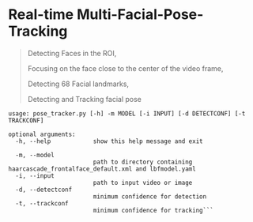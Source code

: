 # Real-time Multi-Facial-Pose-Tracking
>Detecting Faces in the ROI,
>
>Focusing on the face close to the center of the video frame, 
>
>Detecting 68 Facial landmarks, 
>
>Detecting and Tracking facial pose
>

```
usage: pose_tracker.py [-h] -m MODEL [-i INPUT] [-d DETECTCONF] [-t TRACKCONF]

optional arguments:
  -h, --help            show this help message and exit
  
  -m, --model 
                        path to directory containing haarcascade_frontalface_default.xml and lbfmodel.yaml  
  -i, --input
                        path to input video or image
  -d, --detectconf
                        minimum confidence for detection
  -t, --trackconf
                        minimum confidence for tracking```

